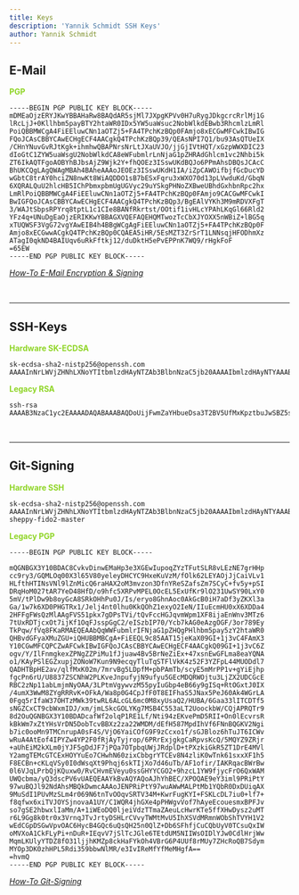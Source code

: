 ```yaml
---
title: Keys
description: 'Yannik Schmidt SSH Keys'
author: Yannik Schmidt
---
```

<style>.toc{ display: none } .header{ display: none !important }
hr{
    border-color: #928484 !important;
    border-width: 1.5px;
}
.details{
    color: #8fd526 !important;
}
.company-info{
    color: #8fd526;
    float: right;
    font-size: 79%;
    padding-top: 0 !important;
    padding-bottom: 0 !important;
}
p{
    text-align: unset;
}
</style>

## E-Mail
<strong class="details">PGP</strong>

    -----BEGIN PGP PUBLIC KEY BLOCK-----
    mDMEaOjzERYJKwYBBAHaRw8BAQdAR5sjMl7JXpgKPVv0H7uRygJDkgcrcRrlMj1G
    lRcLjJ+0Kllhbm5payBTY2htaWR0IDx5YW5uaWsuc2NobWlkdEBwb3RhcmlzLmRl
    PoiQBBMWCgA4FiEEluwCNn1aOTZj5+FA4TPchKzBQp0FAmjo8xECGwMFCwkIBwIG
    FQoJCAsCBBYCAwECHgECF4AACgkQ4TPchKzBQp39/QEAsNPI7Q1/bu93AsQTUeIX
    /CHnYNuvGvRJtKgk+ihmhwQBAPNrsNrLtJXaUVJO/jjGjIVtHQT/xGzpWWXDIC23
    dIoGtC1ZYW5uaWsgU2NobWlkdCA8eWFubmlrLnNjaG1pZHRAdGhlcm1vc2Nhbi5k
    ZT6IkAQTFgoAOBYhBJbsAjZ9Wjk2Y+fhQOEz3ISswUKdBQJo6PPmAhsDBQsJCAcC
    BhUKCQgLAgQWAgMBAh4BAheAAAoJEOEz3ISswUKdH1IA/iZpCAWOifbjfGcDucYD
    wGbtC8trAY0hciZN8nwKt8WiAQDDO1sB7bESxFqru3xWXO70d13pLVwduKd/GbqN
    6XQRALQuU2hlcHB5IChPbmxpbmUgUGVyc29uYSkgPHNoZXBweUBhdGxhbnRpc2hx
    LmRlPoiQBBMWCgA4FiEEluwCNn1aOTZj5+FA4TPchKzBQp0FAmjo9CACGwMFCwkI
    BwIGFQoJCAsCBBYCAwECHgECF4AACgkQ4TPchKzBQp3/BgEAlVYKh3M9mRDVXFgT
    3/WAJtSbpsRPYrq8tptL1c1CIe8BANfRkrtst/OOtif1ivHLcYPAhLKqGl66Rld2
    YFz4q+UNuDgEaOjzERIKKwYBBAGXVQEFAQEHQMTwozTcCbXJYOXX5nWBiZ+lBG5q
    xTUQWSF3VgG72vgYAwEIB4h4BBgWCgAgFiEEluwCNn1aOTZj5+FA4TPchKzBQp0F
    Amjo8xECGwwACgkQ4TPchKzBQp0CQAEA5iHR/5EsMZT3ZrSrT1LNNsqjHFODhmXz
    ATagI0qkND4BAIUqv6uRkFftkj12/duDktH5ePvEPPnK7WQ9/rHgkFoF
    =65EW
    -----END PGP PUBLIC KEY BLOCK-----

*[How-To E-Mail Encryption & Signing](https://www.openpgp.org/software/)*

<br>

---

## SSH-Keys

<strong class="details">Hardware SK-ECDSA</strong>

    sk-ecdsa-sha2-nistp256@openssh.com AAAAInNrLWVjZHNhLXNoYTItbmlzdHAyNTZAb3BlbnNzaC5jb20AAAAIbmlzdHAyNTYAAABBBM+D4OPq/j8VOBL8uYvL8wg4Ng57/KW0fzM6g9MkV6sgEy8OzPTfOthMKMGQhTkPZ86VU9vqT7yI2d/pxmpCQ+wAAAAEc3NoOg==

<strong class="details">Legacy RSA</strong>

    ssh-rsa AAAAB3NzaC1yc2EAAAADAQABAAABAQDoUijFwmZaYHbueDsa3T2BV5UfMxKpztbuJwSBZ5s0WbZlg/9E9SHeGztaN/SCyQZdtOA7bR6tQMWhx4fadvrjg5BrN1bjpNUb2/rAxuWw0yU0Yp2CWwE02m+3bMj4pXeaI2Mk/Ywubfl88W2/OrUpbhHoYeedAIblyzuOwDTS9MpjD/ita89d4CM9AdhGBw3qaggtIxD8A5hULbJWe0D5KdtBFG8RFOmBaEb/tmBvdpwja3i17/AejUdjfjQv8G3BSTbKvOvMRwmnmoE5YCstwHIFqrlmqorSGQIVo5knfcSqgFxs2wDv4OOrPJTWcmr3LmN5lVjHkjtzRQ8zE9sB

<br>

---

## Git-Signing

<strong class="details">Hardware SSH</strong>

    sk-ecdsa-sha2-nistp256@openssh.com AAAAInNrLWVjZHNhLXNoYTItbmlzdHAyNTZAb3BlbnNzaC5jb20AAAAIbmlzdHAyNTYAAABBBInN1j8laTYxXR6BCO2lO1xrWTj7c6wiWQqN//2JGNqM6JiSSGpkotQs6jCXloAEnwhQo3GbGI94KBtCoVgJReAAAAAEc3NoOg== sheppy-fido2-master

<strong class="details">Legacy PGP</strong>

    -----BEGIN PGP PUBLIC KEY BLOCK-----
    
    mQGNBGX3Y10BDAC8CvkvDinwEMaHp3e3XGEwIupoqZYzTFutSLR8vLEzNE7grHHp
    cc9ry3/GQMLOq00X3l65V80yeleyDHCYC9HxeKuVzM/fOlk62LEYAOjJjCaiVLv1
    HLfthHTINsVNl9lZnMicQ6raHAX2oM3mvzon3DfnYReSZafsZm7SCyC+fv5y+pSI
    DRqHoM027tAR7YeD48HfD/o9hfc5XRPvMPEL0OcEL5ExUfKr9lO231UwSY90LxY0
    5mV/tPlDw9b8oyGcA8SRkOHhPu0J/Is/eryo8GhnAoc0AkGcB0iH7aDf3yZKXl3a
    Ga/1w7k6XD0PHGTRx1/Jelj4nt0lhu0KkQOhZ1exyO2IeN/IIuEcmHU0xX6XDDa4
    2HFFgFWsQzMlAAgFVS51pkx7gDPsTVi/tQvFccHGJqvmWpm1XF8ijaEnWnv3MTz6
    7tUxRDTjcxOt7ijKf1OqFJsspGgC2/eISzbIP70/Ycb7kAG0eAzgOGF/3or789Ey
    TkPqw/fVq8FKaRMAEQEAAbQqWWFubmlrIFNjaG1pZHQgPHlhbm5pay5zY2htaWR0
    QHBvdGFyaXMuZGU+iQHUBBMBCgA+FiEEQL9c85AAT15jeKaX09GI+1j3vC4FAmX3
    Y10CGwMFCQPCZwAFCwkIBwIGFQoJCAsCBBYCAwECHgECF4AACgkQ09GI+1j3vC6Z
    ogv/Y/IlFnmgkexZPNgZZPiMu1fJjuaw4Bv5BrNeZiEx+47xsnEwGFLma8eaYQNA
    o1/KAyPSlEGZxupjZONoW7Kun9N9ecqyTluTqSTFlVkK4z52F3YZFpL44MUODdl7
    QADHTBpHE2av/qlfMxK02m/7mrvBg5LDpfM+pbPAmTb/scyE5mMrPP1v+gYiEjhp
    fgcPn6rU/U8837ZSCNhW2PLKveJnpufyjN9ufyu5GEcMDQRWOjtu3LjZX2UDCGcE
    RBC2zNp11abLmjmNyOAA/3LPtmVgywvzM55pyIuGbp4eB66y9gISq+RtOGxtJ0IX
    /4umX3WwM8ZYgRRRvK+OFkA/Wa8p0G4CpJfF0T8EIFhaS5JNax5PeJ60Ak4WGrLA
    0Fgq5rIfaW37OHTzMWk39twRL6ALcGL6mc0M8xyUsaQ2/HUBA/6Gaa33lITCDTf5
    sNGZCxCT9cbWxmIDJ/xm/jmLSkcGOLYKg7MSB4C553aLT2UoockbW/CQjAPRQTr9
    8d2OuQGNBGX3Y10BDADcafWf2olqP1RE1Lf/Nti94zEKvePmD5RII+On0lEcvrsR
    kBkWm7xZtYHsVrDN5DobTcvBBXz2za22WMDM/dEfH587MpdIhVf6FNnBQGKV2Ngi
    b7ic0ooMn9TMCnrupA0sF4S/VjO6YaiCOfG9F9zCcxo1f/sGJBloz6hTuJT6ICWv
    wRuA4AtEof4IPYZw4YP2F0fRjAyTyjrop/6PRrExjgkgCaRpvsKcQ/5MQYZ9ZRjr
    +aUhEiM2kXLm0jYJF5gDdJF7jPQa7OTpbqUWjJRdplD+tPXzkiGkR5ZT1DrE4MVl
    Y2amgTEMcGTCExHOYYuEo7CHwhN60zixCbbgrYTCEv8N4zliK0wTnk61sxxXF1h5
    F8ECBn+cKLqVSy0I0dWsqXt9Phqj6skTIjXo7d46uTb/AF1ofir/IAKRqacBWrBw
    0l6VJqLPrbQjKQuxw0/RvCHvmEVeyu0ssGHYYCGO2+9hzcL1YW9fjycFrO6QxWAM
    UWQcbma/yQ3dscPV6vUAEQEAAYkBvAQYAQoAJhYhBEC/XPOQAE9eY3iml9PRiPtY
    97wuBQJl92NdAhsMBQkDwmcAAAoJENPRiPtY97wuAWwMALPtMb1YQbR0DxDUiqAX
    9MuSdI1PUvMzSLm4r069N6tnTvOOqvSRTV34M+KwrFugKYI+FSKLcDL7iu0+lf7+
    f8qfwx6xiTVJOYSjnovaA1UY/C1WQR4jhGXe4pPHWgvVof7hAyeEcouesmxBPFJv
    so7gSE2hbwxlIaMm/A+1iWEoDQ0ljeiVdzTTmaZAeuLcHwrKTe5ffXHwDysz2uMT
    r6L9Gg8k0tr0x3VrnqJTvJrtyDSHLrCVvyTWMtMvU5IhXSVdMRmnWObShTVYH1V2
    wEdCGpDSGwVpvOAC6HycB4GQc6uQsQH25n0QlZ+Db6SFhfjCuCQbUyV0TCsuQxIW
    oMVXoA1CkFLyPi+nDuR+IEqvV7jSlTcJGle6TEtdUM5NIIWsOIDlYJw0CdlHrjWw
    MqmLKUlyYTDZ8fO31ljjhKMZp8ckHaFYkOh4VBrG6P4UUf8rMUy7ZHcRoQB7Sdym
    MYOp3DK0zhHPL5Rdi359bbwNlMR/e3IvIReMfYfMeMHgfA==
    =hvmQ
    -----END PGP PUBLIC KEY BLOCK-----

*[How-To Git-Signing](https://docs.gitlab.com/user/project/repository/signed_commits/ssh/)*
